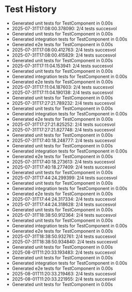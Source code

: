 # Test History

- Generated unit tests for TestComponent in 0.00s
- 2025-07-31T17:08:00.378090: 2/4 tests succesvol
- Generated unit tests for TestComponent in 0.00s
- Generated integration tests for TestComponent in 0.00s
- Generated e2e tests for TestComponent in 0.00s
- 2025-07-31T17:08:00.412763: 2/4 tests succesvol
- 2025-07-31T17:08:00.415829: 2/4 tests succesvol
- Generated unit tests for TestComponent in 0.00s
- 2025-07-31T17:11:04.153941: 2/4 tests succesvol
- Generated unit tests for TestComponent in 0.00s
- Generated integration tests for TestComponent in 0.00s
- Generated e2e tests for TestComponent in 0.00s
- 2025-07-31T17:11:04.187603: 2/4 tests succesvol
- 2025-07-31T17:11:04.190138: 2/4 tests succesvol
- Generated unit tests for TestComponent in 0.00s
- 2025-07-31T17:27:21.789232: 2/4 tests succesvol
- Generated unit tests for TestComponent in 0.00s
- Generated integration tests for TestComponent in 0.00s
- Generated e2e tests for TestComponent in 0.00s
- 2025-07-31T17:27:21.825252: 2/4 tests succesvol
- 2025-07-31T17:27:21.827748: 2/4 tests succesvol
- Generated unit tests for TestComponent in 0.00s
- 2025-07-31T17:40:18.248777: 2/4 tests succesvol
- Generated unit tests for TestComponent in 0.00s
- Generated integration tests for TestComponent in 0.00s
- Generated e2e tests for TestComponent in 0.00s
- 2025-07-31T17:40:18.273613: 2/4 tests succesvol
- 2025-07-31T17:40:18.277409: 2/4 tests succesvol
- Generated unit tests for TestComponent in 0.00s
- 2025-07-31T17:44:24.299399: 2/4 tests succesvol
- Generated unit tests for TestComponent in 0.00s
- Generated integration tests for TestComponent in 0.00s
- Generated e2e tests for TestComponent in 0.00s
- 2025-07-31T17:44:24.317334: 2/4 tests succesvol
- 2025-07-31T17:44:24.318628: 2/4 tests succesvol
- Generated unit tests for TestComponent in 0.00s
- 2025-07-31T18:38:50.912364: 2/4 tests succesvol
- Generated unit tests for TestComponent in 0.00s
- Generated integration tests for TestComponent in 0.00s
- Generated e2e tests for TestComponent in 0.00s
- 2025-07-31T18:38:50.932761: 2/4 tests succesvol
- 2025-07-31T18:38:50.934840: 2/4 tests succesvol
- Generated unit tests for TestComponent in 0.00s
- 2025-08-01T11:20:33.193483: 2/4 tests succesvol
- Generated unit tests for TestComponent in 0.00s
- Generated integration tests for TestComponent in 0.00s
- Generated e2e tests for TestComponent in 0.00s
- 2025-08-01T11:20:33.219463: 2/4 tests succesvol
- 2025-08-01T11:20:33.221955: 2/4 tests succesvol
- Generated unit tests for TestComponent in 0.00s
